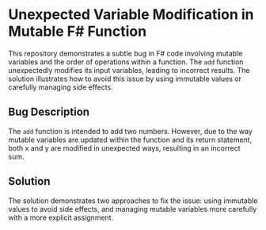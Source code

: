 # Unexpected Variable Modification in Mutable F# Function

This repository demonstrates a subtle bug in F# code involving mutable variables and the order of operations within a function. The `add` function unexpectedly modifies its input variables, leading to incorrect results.  The solution illustrates how to avoid this issue by using immutable values or carefully managing side effects.

## Bug Description
The `add` function is intended to add two numbers. However, due to the way mutable variables are updated within the function and its return statement, both x and y are modified in unexpected ways, resulting in an incorrect sum.

## Solution
The solution demonstrates two approaches to fix the issue:  using immutable values to avoid side effects, and managing mutable variables more carefully with a more explicit assignment.